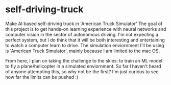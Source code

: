 # self-driving-truck
Make AI based self-driving truck in 'American Truck Simulator'
The goal of this project is to get hands-on learning experience with neural networks and computer vision in the sector of autonomous driving.
I'm not expecting a perfect system, but I do think that it will be both interesting and entertaining to watch a computer learn to drive.
The simulation enviornment I'll be using is 'American Truck Simulator', mainly because I am limited to the mac OS.

From here, I plan on taking the challenge to the skies: to train an ML model to fly a plane/helicopter in a simulated enviornment. So far I haven't heard of anyone attempting this,
so why not be the first? I'm just curious to see how far the limits can be pushed :) 
